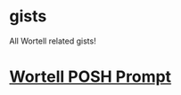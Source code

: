 # gists
All Wortell related gists!

# [Wortell POSH Prompt](https://github.com/wortell/gists/blob/main/wortell-posh-prompt.md)
